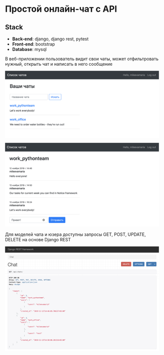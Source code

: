 # Простой онлайн-чат с API


## Stack
- **Back-end**: django, django rest, pytest
- **Front-end**: bootstrap
- **Database**: mysql


В веб-приложении пользователь видит свои чаты, может отфильтровать нужный, открыть чат и написать в него сообщение

![](https://github.com/mileevamaria/messenger-api/blob/master/img/chats.png)

![](https://github.com/mileevamaria/messenger-api/blob/master/img/messages.png)

Для моделей чата и юзера доступны запросы GET, POST, UPDATE, DELETE на основе Django REST

![](https://github.com/mileevamaria/messenger-api/blob/master/img/api.png)

